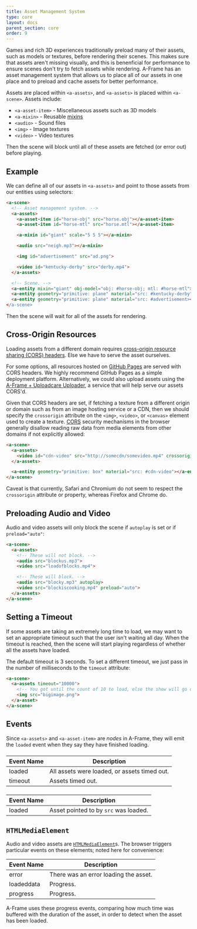 ```yaml
---
title: Asset Management System
type: core
layout: docs
parent_section: core
order: 9
---
```


Games and rich 3D experiences traditionally preload many of their assets, such
as models or textures, before rendering their scenes. This makes sure that
assets aren't missing visually, and this is benenficial for performance to
ensure scenes don't try to fetch assets while rendering. A-Frame has an asset
management system that allows us to place all of our assets in one place and to
preload and cache assets for better performance.

Assets are placed within `<a-assets>`, and `<a-assets>` is placed within
`<a-scene>`. Assets include:

- `<a-asset-item>` - Miscellaneous assets such as 3D models
- `<a-mixin>` - Reusable [mixins][mixins]
- `<audio>` - Sound files
- `<img>` - Image textures
- `<video>` - Video textures

Then the scene will block until all of these assets are fetched (or error out) before playing.

<!--toc-->

## Example

We can define all of our assets in `<a-assets>` and point to those assets from our entities using selectors:

```html
<a-scene>
  <!-- Asset management system. -->
  <a-assets>
    <a-asset-item id="horse-obj" src="horse.obj"></a-asset-item>
    <a-asset-item id="horse-mtl" src="horse.mtl"></a-asset-item>

    <a-mixin id="giant" scale="5 5 5"></a-mixin>

    <audio src="neigh.mp3"></a-mixin>

    <img id="advertisement" src="ad.png">

    <video id="kentucky-derby" src="derby.mp4">
  </a-assets>

  <!-- Scene. -->
  <a-entity mixin="giant" obj-model="obj: #horse-obj; mtl: #horse-mtl"></a-entity>
  <a-entity geometry="primitive: plane" material="src: #kentucky-derby"></a-entity>
  <a-entity geometry="primitive: plane" material="src: #advertisement></a-entity>
</a-scene>
```

Then the scene will wait for all of the assets for rendering.

## Cross-Origin Resources

Loading assets from a different domain requires [cross-origin resource sharing (CORS) headers][cors]. Else we have to serve the asset ourselves.

For some options, all resources hosted on [GitHub Pages][ghpages] are served with CORS headers. We highly recommend GitHub Pages as a simple deployment platform. Alternatively, we could also upload assets using the [A-Frame + Uploadcare Uploader][uploader], a service that will help serve our assets CORS'd.

Given that CORS headers are set, if fetching a texture from a different origin or domain such as from an image hosting service or a CDN, then we should specify the `crossorigin` attribute on the `<img>`, `<video>`, or `<canvas>` element used to create a texture. [CORS][corsimage] security mechanisms in the browser generally disallow reading raw data from media elements from other domains if not explicitly allowed:

```html
<a-scene>
  <a-assets>
    <video id="cdn-video" src="http://somecdn/somevideo.mp4" crossorigin="anonymous">
  </a-assets>

  <a-entity geometry="primitive: box" material="src: #cdn-video"></a-entity>
</a-scene>
```

Caveat is that currently, Safari and Chromium do not seem to respect the `crossorigin` attribute or property, whereas Firefox and Chrome do.

## Preloading Audio and Video

Audio and video assets will only block the scene if `autoplay` is set or if `preload="auto"`:

```html
<a-scene>
  <a-assets>
    <!-- These will not block. -->
    <audio src="blockus.mp3">
    <video src="loadofblocks.mp4">

    <!-- These will block. -->
    <audio src="blocky.mp3" autoplay>
    <video src="blockiscooking.mp4" preload="auto">
  </a-assets>
</a-scene>
```

## Setting a Timeout

If some assets are taking an extremely long time to load, we may want to set an appropriate timeout such that the user isn't waiting all day. When the timeout is reached, then the scene will start playing regardless of whether all the assets have loaded.

The default timeout is 3 seconds. To set a different timeout, we just pass in the number of milliseconds to the `timeout` attribute:

```html
<a-scene>
  <a-assets timeout="10000">
    <!-- You got until the count of 10 to load, else the show will go on without you. -->
    <img src="bigimage.png">
  </a-asset>
</a-scene>
```

## Events

Since `<a-assets>` and `<a-asset-item>` are *nodes* in A-Frame, they will emit the `loaded` event when they say they have finished loading.

### <a-assets>

| Event Name | Description                                  |
|------------|----------------------------------------------|
| loaded     | All assets were loaded, or assets timed out. |
| timeout    | Assets timed out.                            |

### <a-asset-item>

| Event Name | Description                           |
|------------|---------------------------------------|
| loaded     | Asset pointed to by `src` was loaded. |

## `HTMLMediaElement`

Audio and video assets are [`HTMLMediaElement`][mediael]s. The browser triggers particular events on these elements; noted here for convenience:

| Event Name | Description                           |
|------------|---------------------------------------|
| error      | There was an error loading the asset. |
| loadeddata | Progress.                             |
| progress   | Progress.                             |

A-Frame uses these progress events, comparing how much time was buffered with the duration of the asset, in order to detect when the asset has been loaded.

[cors]: https://en.wikipedia.org/wiki/Cross-origin_resource_sharing
[corsimage]: https://developer.mozilla.org/docs/Web/HTML/CORS_enabled_image
[ghpages]: https://pages.github.com/
[mediael]: https://developer.mozilla.org/docs/Web/API/HTMLMediaElement
[mixins]: ./mixins.md
[uploader]: https://aframe.io/aframe/examples/_uploader/
